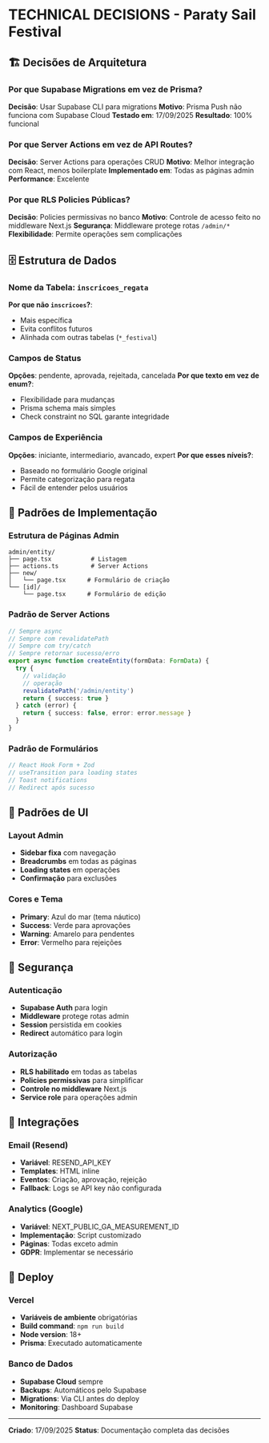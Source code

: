 # TECHNICAL DECISIONS - Paraty Sail Festival

## 🏗️ Decisões de Arquitetura

### Por que Supabase Migrations em vez de Prisma?
**Decisão**: Usar Supabase CLI para migrations
**Motivo**: Prisma Push não funciona com Supabase Cloud
**Testado em**: 17/09/2025
**Resultado**: 100% funcional

### Por que Server Actions em vez de API Routes?
**Decisão**: Server Actions para operações CRUD
**Motivo**: Melhor integração com React, menos boilerplate
**Implementado em**: Todas as páginas admin
**Performance**: Excelente

### Por que RLS Policies Públicas?
**Decisão**: Policies permissivas no banco
**Motivo**: Controle de acesso feito no middleware Next.js
**Segurança**: Middleware protege rotas `/admin/*`
**Flexibilidade**: Permite operações sem complicações

## 🗄️ Estrutura de Dados

### Nome da Tabela: `inscricoes_regata`
**Por que não `inscricoes`?**: 
- Mais específica
- Evita conflitos futuros
- Alinhada com outras tabelas (`*_festival`)

### Campos de Status
**Opções**: pendente, aprovada, rejeitada, cancelada
**Por que texto em vez de enum?**: 
- Flexibilidade para mudanças
- Prisma schema mais simples
- Check constraint no SQL garante integridade

### Campos de Experiência
**Opções**: iniciante, intermediario, avancado, expert
**Por que esses níveis?**: 
- Baseado no formulário Google original
- Permite categorização para regata
- Fácil de entender pelos usuários

## 🔧 Padrões de Implementação

### Estrutura de Páginas Admin
```
admin/entity/
├── page.tsx           # Listagem
├── actions.ts         # Server Actions
├── new/
│   └── page.tsx      # Formulário de criação
└── [id]/
    └── page.tsx      # Formulário de edição
```

### Padrão de Server Actions
```typescript
// Sempre async
// Sempre com revalidatePath
// Sempre com try/catch
// Sempre retornar sucesso/erro
export async function createEntity(formData: FormData) {
  try {
    // validação
    // operação
    revalidatePath('/admin/entity')
    return { success: true }
  } catch (error) {
    return { success: false, error: error.message }
  }
}
```

### Padrão de Formulários
```typescript
// React Hook Form + Zod
// useTransition para loading states
// Toast notifications
// Redirect após sucesso
```

## 🎨 Padrões de UI

### Layout Admin
- **Sidebar fixa** com navegação
- **Breadcrumbs** em todas as páginas
- **Loading states** em operações
- **Confirmação** para exclusões

### Cores e Tema
- **Primary**: Azul do mar (tema náutico)
- **Success**: Verde para aprovações
- **Warning**: Amarelo para pendentes
- **Error**: Vermelho para rejeições

## 🔐 Segurança

### Autenticação
- **Supabase Auth** para login
- **Middleware** protege rotas admin
- **Session** persistida em cookies
- **Redirect** automático para login

### Autorização
- **RLS habilitado** em todas as tabelas
- **Policies permissivas** para simplificar
- **Controle no middleware** Next.js
- **Service role** para operações admin

## 📧 Integrações

### Email (Resend)
- **Variável**: RESEND_API_KEY
- **Templates**: HTML inline
- **Eventos**: Criação, aprovação, rejeição
- **Fallback**: Logs se API key não configurada

### Analytics (Google)
- **Variável**: NEXT_PUBLIC_GA_MEASUREMENT_ID
- **Implementação**: Script customizado
- **Páginas**: Todas exceto admin
- **GDPR**: Implementar se necessário

## 🚀 Deploy

### Vercel
- **Variáveis de ambiente** obrigatórias
- **Build command**: `npm run build`
- **Node version**: 18+
- **Prisma**: Executado automaticamente

### Banco de Dados
- **Supabase Cloud** sempre
- **Backups**: Automáticos pelo Supabase
- **Migrations**: Via CLI antes do deploy
- **Monitoring**: Dashboard Supabase

---
**Criado**: 17/09/2025
**Status**: Documentação completa das decisões